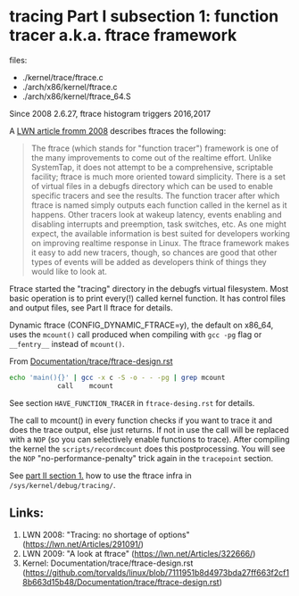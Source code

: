 tracing Part I subsection 1:  function tracer a.k.a. ftrace framework
================================================================================

files:
- ./kernel/trace/ftrace.c
- ./arch/x86/kernel/ftrace.c
- ./arch/x86/kernel/ftrace_64.S

Since 2008 2.6.27, ftrace histogram triggers 2016,2017

A [LWN article fromm 2008](#lwn0) describes ftraces the following:


> The ftrace (which stands for "function tracer") framework is one of the many improvements to come out of the realtime effort. Unlike SystemTap, it does not attempt to be a comprehensive, scriptable facility; ftrace is much more oriented toward simplicity. There is a set of virtual files in a debugfs directory which can be used to enable specific tracers and see the results. The function tracer after which ftrace is named simply outputs each function called in the kernel as it happens. Other tracers look at wakeup latency, events enabling and disabling interrupts and preemption, task switches, etc. As one might expect, the available information is best suited for developers working on improving realtime response in Linux. The ftrace framework makes it easy to add new tracers, though, so chances are good that other types of events will be added as developers think of things they would like to look at. 


Ftrace started the "tracing" directory in the debugfs virtual filesystem. Most basic operation is to print every(!) called kernel function. It has control files and output files, see Part II ftrace for details.

Dynamic ftrace (CONFIG_DYNAMIC_FTRACE=y), the default on x86_64, uses the `mcount()` call produced when compiling with `gcc -pg` flag  or `__fentry__` instead of `mcount()`.

From [Documentation/trace/ftrace-design.rst](#ftrace-design)

```bash
echo 'main(){}' | gcc -x c -S -o - - -pg | grep mcount
	        call    mcount
```
See section `HAVE_FUNCTION_TRACER` in `ftrace-desing.rst` for details.

The call to mcount() in every function checks if you want to trace it and does the trace output, else just returns. If not in use the call will be replaced with a `NOP` (so you can selectively enable functions to trace). After compiling the kernel the `scripts/recordmcount` does this postprocessing. You will see the `NOP` "no-performance-penalty" trick again in the `tracepoint` section. 

See [part II section 1.](tracing-2_1.md) how to use the ftrace infra in `/sys/kernel/debug/tracing/`.


## Links:
1. <a name="lwn0"></a> LWN 2008: "Tracing: no shortage of options" (https://lwn.net/Articles/291091/)
1. <a name="lwn1"></a> LWN 2009: "A look at ftrace"      (https://lwn.net/Articles/322666/)
1. <a name="ftrace-design"></a> Kernel: Documentation/trace/ftrace-design.rst     (https://github.com/torvalds/linux/blob/7111951b8d4973bda27ff663f2cf18b663d15b48/Documentation/trace/ftrace-design.rst)